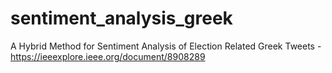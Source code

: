 # sentiment_analysis_greek
A Hybrid Method for Sentiment Analysis of Election Related Greek Tweets - https://ieeexplore.ieee.org/document/8908289

